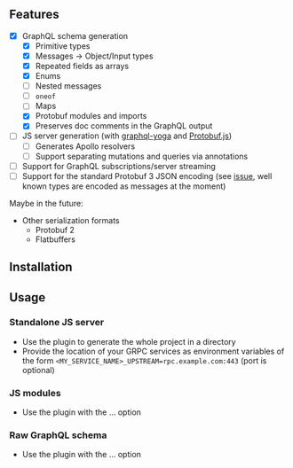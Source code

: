
## Features

- [x] GraphQL schema generation
    - [x] Primitive types
    - [x] Messages → Object/Input types
    - [x] Repeated fields as arrays
    - [x] Enums
    - [ ] Nested messages
    - [ ] `oneof`
    - [ ] Maps
    - [x] Protobuf modules and imports
    - [x] Preserves doc comments in the GraphQL output
- [ ] JS server generation (with [graphql-yoga](https://en.wikipedia.org/wiki/yoga) and [Protobuf.js](https://en.wikipedia.org))
    - [ ] Generates Apollo resolvers
    - [ ] Support separating mutations and queries via annotations
- [ ] Support for GraphQL subscriptions/server streaming
- [ ] Support for the standard Protobuf 3 JSON encoding (see [issue](issues/#1), well known types are encoded as messages at the moment)

Maybe in the future:

- Other serialization formats
    - Protobuf 2
    - Flatbuffers

## Installation

## Usage

### Standalone JS server

- Use the plugin to generate the whole project in a directory
- Provide the location of your GRPC services as environment variables of the form `<MY_SERVICE_NAME>_UPSTREAM=rpc.example.com:443` (port is optional)

### JS modules

- Use the plugin with the ... option

### Raw GraphQL schema

- Use the plugin with the ... option
